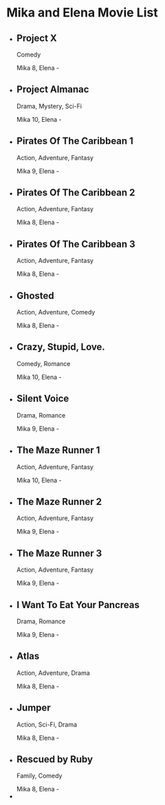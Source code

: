 
<html lang="en">
<head>
   
</head>
<body>
    <h1>Mika and Elena Movie List</h1>
    <ul>
        <li>
            <h2>Project X</h2>
            <p>Comedy</p>
            <span class="rating">Mika 8,</span>
            <span class="rating"> Elena -</span>
        </li>
        <li>
            <h2>Project Almanac</h2>
            <p>Drama, Mystery, Sci-Fi</p>
            <span class="rating">Mika 10,</span>
           <span class="rating"> Elena -</span>
        </li>
        <li>
            <h2>Pirates Of The Caribbean 1</h2>
            <p>Action, Adventure, Fantasy</p>
            <span class="rating">Mika 9,</span>
           <span class="rating"> Elena -</span>
        </li>
         <li>
            <h2>Pirates Of The Caribbean 2</h2>
            <p>Action, Adventure, Fantasy</p>
            <span class="rating">Mika 8,</span>
            <span class="rating"> Elena -</span>
        </li>
         <li>
            <h2>Pirates Of The Caribbean 3</h2>
            <p>Action, Adventure, Fantasy</p>
            <span class="rating">Mika 8,</span>
            <span class="rating"> Elena -</span>
        </li>
         <li>
            <h2>Ghosted</h2>
            <p>Action, Adventure, Comedy</p>
            <span class="rating">Mika 8,</span>
            <span class="rating"> Elena -</span>
        </li>
         <li>
            <h2>Crazy, Stupid, Love.</h2>
            <p>Comedy, Romance</p>
            <span class="rating">Mika 10,</span>
            <span class="rating"> Elena -</span>
        </li>
         <li>
            <h2>Silent Voice</h2>
            <p>Drama, Romance</p>
            <span class="rating">Mika 9,</span>
            <span class="rating"> Elena -</span>
        </li>
         <li>
            <h2>The Maze Runner 1</h2>
            <p>Action, Adventure, Fantasy</p>
            <span class="rating">Mika 10,</span>
            <span class="rating"> Elena -</span>
        </li>
        <li>
            <h2>The Maze Runner 2</h2>
            <p>Action, Adventure, Fantasy</p>
            <span class="rating">Mika 9,</span>
           <span class="rating"> Elena -</span>
        </li>
        <li>
            <h2>The Maze Runner 3</h2>
            <p>Action, Adventure, Fantasy</p>
            <span class="rating">Mika 9,</span>
           <span class="rating"> Elena -</span>
        </li>
        <li>
            <h2>I Want To Eat Your Pancreas</h2>
            <p>Drama, Romance</p>
            <span class="rating">Mika 9,</span>
           <span class="rating"> Elena -</span>
        </li>
         <li>
            <h2>Atlas</h2>
            <p>Action, Adventure, Drama</p>
            <span class="rating">Mika 8,</span>
           <span class="rating"> Elena -</span>
        </li>
         <li>
            <h2>Jumper</h2>
            <p>Action, Sci-Fi, Drama</p>
            <span class="rating">Mika 8,</span>
           <span class="rating"> Elena -</span>
        </li>
        <li>
            <h2>Rescued by Ruby</h2>
            <p>Family, Comedy</p>
            <span class="rating">Mika 8,</span>
           <span class="rating"> Elena -</span>
        </li>
         <li>
        
    

